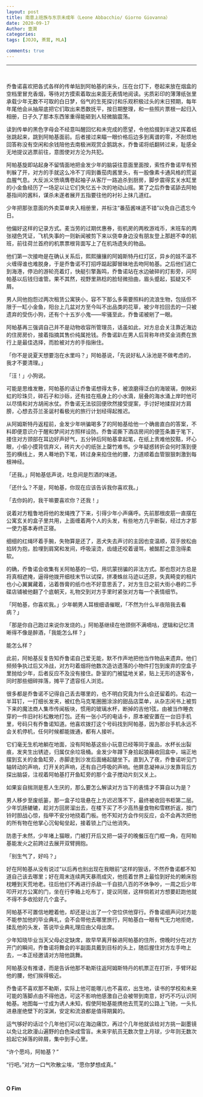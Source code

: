 ```yaml
---
layout: post
title: 南意上班族与东京未成年（Leone Abbacchio/ Giorno Giovanna）
date: 2020-09-17
Author: 壹澗
categories: 
tags: [JOJO, 茶茸, MLA]

comments: true
--- 
```


***

<br/>

乔鲁诺喜欢把各式各样的传单贴到阿帕基的床头，压在台灯下，卷起来放在烟盒的空档里冒充香烟，等待对方摸索着取出来面无表情地阅读。劣质彩印的薄薄纸张里承载少年无数不可取的白日梦，俗气的生死探讨和乐观积极过头的末日预期，每年年尾他会从抽屉底把它们取出来悉数抚平，按日期整理，和一些照片票根一起归入相册，日子久了那本东西笨重得能砸到人轻微脑震荡。

读到传单的黑色字母会不经意叫醒回忆和未完成的愿望，令他拾掇到半途又挥着纸张跳起来，跳到阿帕基面前。后者接过来瞄一眼价格后边多到离谱的零，不耐烦地回答称没有空闲和余钱陪他去南极洲观赏企鹅跳水，乔鲁诺将纸翻转过来，耻感全无地提议逃票前往，意图使对方沦为共犯。

阿帕基旋即站起身不留情面地把金发少年的脑袋往意面里面按，索性乔鲁诺早有预判躲了开，对方的手就这么冷不丁闯到番茄肉酱里头，有一股像素卡通风格的荒诞血腥气息。大反派义愤填膺卷起袖子从客厅一路追杀到厨房，脚步震得玄关水缸里的小金鱼经历了一场足以让它们失忆五十次的地动山摇。累了之后乔鲁诺舔去阿帕基指间的酱料，谋杀未遂者展开五指要往他的衬衫上抹几道红。

少年把那张意面的外卖菜单夹入相册里，并标注“番茄酱味道不错”以免自己遗忘今日。

他偏好这样的记录方式。麦当劳的过期优惠券，街机房的两枚游戏币，末班车的两张褪色凭证，飞机失事的一则新闻被剪下来以侥幸身边没有朋友登上那趟不幸的航班，前往荷兰首府的机票票根背面写上了在机场遗失的物品。

他们第一次接吻是在确认关系后，熙熙攘攘的阿姆斯特丹红灯区，异乡的妓不温不火缠得谁也难脱身，于是乔鲁诺不打招呼踮起脚冒昧地去吻阿帕基。之后他们逃亡到海港，停泊的游轮亮着灯，快艇引擎轰鸣，乔鲁诺站在水边破碎的灯影旁，问阿帕基以后钱归谁管。果不其然，视野里熟稔的脸轻微扭曲，眉头蹙起，狐疑又不屑。

男人同他抱怨过两次租赁公寓狭小，容不下那么多需要照料的流浪生物，包括但不限于一缸小金鱼，阳台上几盆对方至今叫不出品类的花草，被少年捡回去的一只被遗弃的受伤小狗，还有个十五岁小鬼——牢骚至此，乔鲁诺被剜了一眼。

阿帕基再三强调自己并不是动物收容所管理员，话虽如此，对方总会关注靠近海边的住房房价，接着指摘其售价纯属抢钱。乔鲁诺趴在男人后背称年终奖金消费在旅行上是最佳选择，而脸被对方的手指揪住。

「你不是说夏天想要泡在水里吗？」阿帕基说，「先说好私人泳池是不做考虑的，我才不要清理。」

「汪！」小狗说。

可能是思维发散，阿帕基的话让乔鲁诺想得太多，被浪磨得泛白的海玻璃，倒映彩虹的珍珠贝，碎石子和沙砾，还有挂在瓶身上的小水滴，层叠的海水涌上岸时他可以尽情和对方胡闹水仗。乔鲁诺无法驳回便欣然接受提案，手讨好地揉捏对方肩膀，心想去芬兰圣诞村看极光的旅行计划经得起推迟。

从阿姆斯特丹返程前，金发少年哄骗喝多了的阿帕基给他一个确凿直白的答案，不料即便意识介于醒和梦间对方照样设防。乔鲁诺撕下酒店房间的便签条置于笔下，搂住对方颈部在耳边好声好气，五分钟后阿帕基拿起笔，在纸上责难他狡黠，坏心眼，小偷小摸背信弃义，砖片大小的纸张上罄竹难书。少年疑惑转折会何时落到便签的横线上，男人蓦地扔下笔，转过身来掐住他的腰，力道顺着血管狠狠刺激到每根神经。

「还我。」阿帕基低声说，吐息间是烈酒的味道。

「还什么？不是，阿帕基，你现在应该告诉我你喜欢我。」

「去你妈的，我干嘛要喜欢你？还我！」

说着对方粗鲁地将他的发绳拽了下来，引得少年小声痛呼。先前那根皮筋一直摆在公寓玄关的盒子里共用，上面缠着两个人的头发，有些地方几乎断裂，经过方才那一使力基本寿终正寝。

细细的红绳环着手腕，失物算是还了，恶犬失去声讨的主因也变温顺，双手放松由掐转为抱，脸埋到肩窝和发间，呼吸滚烫，齿缝还咬着谩骂，被酩酊之意泡得柔软。

的确，乔鲁诺会收集有关阿帕基的一切，用坑蒙拐骗的非法方式。那也怨对方总是将真相遮掩，逼得他拨开细枝末节以试探，拼凑蛛丝马迹以还原，失真畸变的相片也小心翼翼藏着，沾着唇膏的纸巾也不好意思丢了，对方生日之前大街小巷的二手碟店铺被他翻了个底朝天，礼物交到对方手里时紧张对方每一个表情细节。

「阿帕基，你喜欢我。」少年朝男人耳根细语催眠，「不然为什么半夜陪我去看病？」

「那是你自己跑过来说你发烧的。」阿帕基继续在他颈侧不满嘀咕，逻辑和记忆清晰得不像是醉酒，「我能怎么样？」

能怎么样？

此前，阿帕基反复告知乔鲁诺自己爱无能，默不作声地把他当作物品来遗弃。他们频频争执过后又冷战，对方叼着烟将他数次造访遗落的小物件打包到废弃的空盒子里抛给少年，后者反应不及没有接住。卧室的门被猛地关紧，贴上无形的逐客令，同时那些细碎摔落，摊平了遗容任人浏览。

很多都是乔鲁诺不记得自己丢去哪里的，也不明白究竟为什么会还留着的。右边一半耳钉，一打细长发夹，被红色马克笔圈圈涂涂的甜品店菜单，从杂志闲书上被剪下来的魔法商人集市传闻板块，惯用的玻璃水杯，断掉的吉他1弦，由被当作睡衣穿的一件旧衬衫松散地打包。还有一张小巧的电话卡，原本被安置在一台旧手机里，号码只有乔鲁诺知道。他喜欢拨打这个号码找到阿帕基，因为那台手机永远不会关机停机，任何时候都能拨通，都有人接听。

它们毫无生机地躺在地面，没有阿帕基这些小玩意已经等同于废品，水杯长出裂痕，发夹生出锈迹，归属仅余垃圾桶。金发少年蹲下身拾起狼藉收回盒中，端正地摆到玄关的金鱼缸旁，赤脚走到沙发后面蜷起腿坐下。直到入了夜，乔鲁诺听见门轴转动的声响，灯开关的声响，还有自己呼吸的声响。他屏息凝神从沙发靠背后方探出脑袋，注视着阿帕基打开鱼缸旁的那个盒子搅动片刻又关上。

如果妄自揣测是惹人生厌的，那么要怎么解读对方当下的表情才不算自以为是？

男人移步至废纸篓，那一盒子垃圾悬在上方迟迟落不下，最终被收回书柜第二层。少年饥肠辘辘，趁对方回房溜出去，在楼下买了不少高热量食物和雪糕折返，按门铃时胆战心惊，指甲不安分地挠着门板。他不知对方会作何反应，会不会再次把他的所有物在他掌心沉甸甸垒起，接着锁上门让他消失。

防患于未然，少年堵上猫眼，门被打开后又把一袋子的晚餐压在门框一角，在阿帕基能发火之前跨过去展开双臂拥抱。

「别生气了，好吗？」

好在阿帕基从没有说过“以后再也别出现在我眼前”这样的狠话，不然乔鲁诺都不知道自己该去哪里；好在周末连续两天暴雨成灾，他揽着世界上最恰到好处的赖床抱枕睡到天荒地老。往后他们不再进行杀敌一千自损八百的不休争吵，一周之后少年叩开对方公寓的门，坐在行李箱上吃布丁，提议同居，这样倘若对方想要赶跑他就不得不多收拾好几个盒子。

阿帕基不可置信地瞪着他，却还是让出了一个空位供他穿行。乔鲁诺细声问对方能不能参加他的毕业典礼，会不会带他去哪里旅行，阿帕基白一眼有气无力地拒绝，揉乱他的头发，答说毕业典礼理应由父母出席。

少年知晓毕业当天父母必定缺席，故早早离开躲进阿帕基的住所，傍晚时分在对方开门的瞬间，乔鲁诺将舞会的半副面具戴到目标的头上，随后握住对方左手吻上去，一本正经邀请对方陪他跳舞。

阿帕基没有推诿，而是告诉他那不勒斯往返阿姆斯特丹的机票正在打折，手臂环起他的腰，他们挨得极近。

乔鲁诺不喜欢那不勒斯，实际上他可能哪儿也不喜欢，出生地，读书的学校和未来可能的落脚点由不得他选，可这不影响他感激自己会被带到南意，好巧不巧认识阿帕基。地图每一寸成为诱人未知，假使阿帕基能携他去荒芜的公路上飞驰，一头扎进悬崖绝壁下的深渊，安定和流浪都是值得期冀的。

运气够好的话过个几年他们可以在海边痛饮，再过个几年他就该给对方挑一副墨镜以免让北欧漫山遍野的白色染成雪盲。未来宇航员无数次登上月球，少年则无数次拾起它掉落的碎屑，集中到手心里。

“许个愿吗，阿帕基？”

“行吧。”对方一口气吹散尘埃，“愿你梦想成真。”

<br/>

**O Fim**
